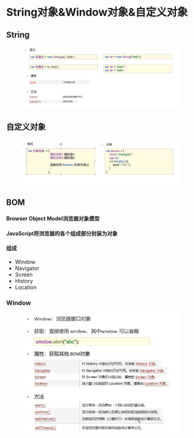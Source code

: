 # String对象\&Window对象&自定义对象

## String

<figure><img src="../.gitbook/assets/image (1) (2).png" alt=""><figcaption></figcaption></figure>

## 自定义对象

<figure><img src="../.gitbook/assets/image (4) (1) (4).png" alt=""><figcaption></figcaption></figure>

## BOM

#### Browser Object Model浏览器对象模型

#### JavaScript将浏览器的各个组成部分封装为对象

#### 组成

* Window
* Navigator
* Screen
* History
* Location

### Window

<figure><img src="../.gitbook/assets/image (5) (1) (2).png" alt=""><figcaption></figcaption></figure>

